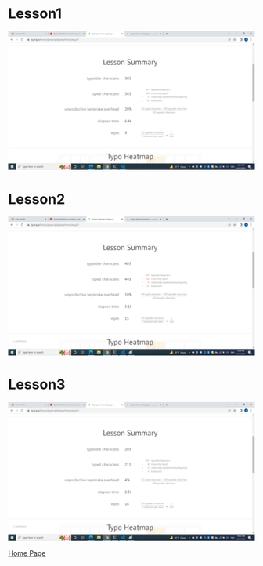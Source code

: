 # Lesson1
![typo1](screenhoots/Typo1.png)
# Lesson2
![typo2](screenhoots/Typo2.png)
# Lesson3
![typo2](screenhoots/Typo3.png)



[Home Page](./README.md)
